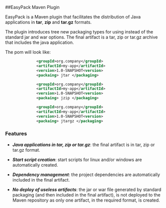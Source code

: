 ##EasyPack Maven Plugin

EasyPack is a Maven plugin that facilitates the distribution of Java applications in **tar**, **zip** and **tar.gz** formats.

The plugin introduces tree new packaging types for using instead of the standard jar and war options. The final artifact is a tar, zip or tar.gz archive that includes the java application.

The pom will look like:

``` xml                            
              <groupId>org.company</groupId>
              <artifactId>my-app</artifactId>
              <version>1.0-SNAPSHOT<version>
              <packaing> jtar </packaging>
```                                
``` xml                            
              <groupId>org.company</groupId>
              <artifactId>my-app</artifactId>
              <version>1.0-SNAPSHOT<version>
              <packaing> jzip </packaging>
```  

``` xml                            
              <groupId>org.company</groupId>
              <artifactId>my-app</artifactId>
              <version>1.0-SNAPSHOT<version>
              <packaing> jtargz </packaging>
```  

### Features

* _**Java applications in tar, zip or tar.gz**_: the final artifact is in tar, zip or tar.gz format.

* _**Start script creation**_: start scripts for linux and/or windows are automatically created.

* _**Dependency management**_: the project dependencies are automatically included in the final artifact.

* _**No deploy of useless artifacts**_: the jar or war file generated by standard packaging (and then included in the final artifact), is not deployed to the Maven repository as only one artifact, in the required format, is created. 

